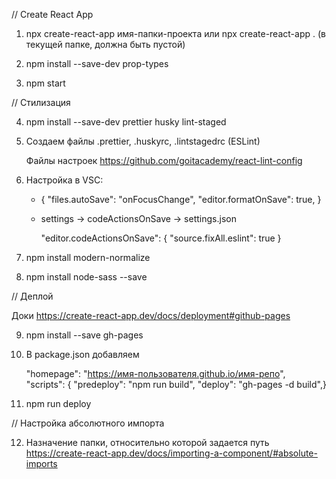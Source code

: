// Create React App

1. npx create-react-app имя-папки-проекта или npx create-react-app . (в текущей
   папке, должна быть пустой)
2. npm install --save-dev prop-types

3. npm start

// Стилизация

4. npm install --save-dev prettier husky lint-staged
5. Cоздаем файлы .prettier, .huskyrc, .lintstagedrc (ESLint)

   Файлы настроек https://github.com/goitacademy/react-lint-config

6. Настройка в VSC:

   - { "files.autoSave": "onFocusChange", "editor.formatOnSave": true, }

   - settings -> codeActionsOnSave -> settings.json

     "editor.codeActionsOnSave": { "source.fixAll.eslint": true }

7. npm install modern-normalize
8. npm install node-sass --save

// Деплой

Доки https://create-react-app.dev/docs/deployment#github-pages

9. npm install --save gh-pages

10. В package.json добавляем

    "homepage": "https://имя-пользователя.github.io/имя-репо", "scripts": {
    "predeploy": "npm run build", "deploy": "gh-pages -d build",}

11. npm run deploy

// Настройка абсолютного импорта

12. Назначение папки, относительно которой задается путь
    https://create-react-app.dev/docs/importing-a-component/#absolute-imports
